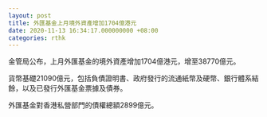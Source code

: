 ```yaml
---
layout: post
title: 外匯基金上月境外資產增加1704億港元
date: 2020-11-13 16:34:17.000000000 +08:00
categories: rthk
---
```


金管局公布，上月外匯基金的境外資產增加1704億港元，增至38770億元。

貨幣基礎21090億元，包括負債證明書、政府發行的流通紙幣及硬幣、銀行體系結餘，以及已發行外匯基金票據及債券。

外匯基金對香港私營部門的債權總額2899億元。
